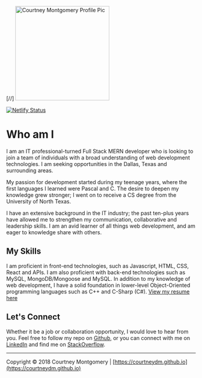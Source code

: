 [//] <img src="https://github.com/CourtneyDM/courtneydm.tech/blob/master/public/assets/images/profile.JPG" alt="Courtney Montgomery Profile Pic" width="250px"/> 

[![Netlify Status](https://api.netlify.com/api/v1/badges/4bf527cd-9643-4162-9e13-8583cbdfddb6/deploy-status)](https://app.netlify.com/sites/courtneydm/deploys)

# Who am I

I am an IT professional-turned Full Stack MERN developer who is looking to join a team of individuals with a broad understanding of web development technologies. I am seeking opportunities in the Dallas, Texas and surrounding areas.

My passion for development started during my teenage years, where the first languages I learned were Pascal and C. The desire to deepen my knowledge grew stronger; I went on to receive a CS degree from the University of North Texas.

I have an extensive background in the IT industry; the past ten-plus years have allowed me to strengthen my communication, collaborative and leadership skills. I am an avid learner of all things web development, and am eager to knowledge share with others.

## My Skills

I am proficient in front-end technologies, such as Javascript, HTML, CSS, React and APIs. I am also proficient with back-end technologies such as MySQL, MongoDB/Mongoose and MySQL. In addition to my knowledge of web development, I have a solid foundation in lower-level Object-Oriented programming languages such as C++ and C-Sharp (C#). [View my resume here](https://drive.google.com/open?id=1JauLYHSuZXDIhKJvuvre7jwppgVL0H7N)

## Let's Connect

Whether it be a job or collaboration opportunity, I would love to hear from you. Feel free to follow my repo on [Github](https://github.com/courtneydm), or you can connect with me on [LinkedIn](https://www.linkedin.com/in/courtneydm) and find me on [StackOverflow](https://stackoverflow.com/users/8827802/courtney-m).

---

Copyright &copy; 2018 Courtney Montgomery | [https://courtneydm.github.io](https://courtneydm.github.io)
